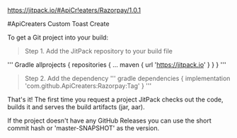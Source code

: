 https://jitpack.io/#ApiCr!eaters/Razorpay/1.0.1

#ApiCreaters
Custom Toast Create

To get a Git project into your build:
> Step 1. Add the JitPack repository to your build file

''' Gradle
allprojects {
		repositories {
			...
			maven { url 'https://jitpack.io' }
		}
	}
  '''
  
  
> Step 2. Add the dependency
  ''' gradle
  dependencies {
	        implementation 'com.github.ApiCreaters:Razorpay:Tag'
	}
  '''
  
  That's it! The first time you request a project JitPack checks out the code, builds it and serves the build artifacts (jar, aar).

If the project doesn't have any GitHub Releases you can use the short commit hash or 'master-SNAPSHOT' as the version.

